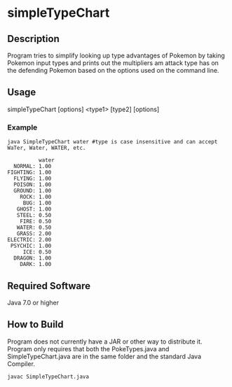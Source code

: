 # simpleTypeChart
## Description
Program tries to simplify looking up type advantages of Pokemon by taking Pokemon input types and prints out the multipliers am attack type has on the defending Pokemon based on the options used on the command line.
## Usage
simpleTypeChart [options] \<type1\> [type2] [options]
### Example
`java SimpleTypeChart water #type is case insensitive and can accept WaTer, Water, WATER, etc.`
```
          water
  NORMAL: 1.00
FIGHTING: 1.00
  FLYING: 1.00
  POISON: 1.00
  GROUND: 1.00
    ROCK: 1.00
     BUG: 1.00
   GHOST: 1.00
   STEEL: 0.50
    FIRE: 0.50
   WATER: 0.50
   GRASS: 2.00
ELECTRIC: 2.00
 PSYCHIC: 1.00
     ICE: 0.50
  DRAGON: 1.00
    DARK: 1.00
```
## Required Software
Java 7.0 or higher

## How to Build
Program does not currently have a JAR or other way to distribute it.
Program only requires that both the PokeTypes.java and SimpleTypeChart.java are in the same folder and the standard Java Compiler.

`javac SimpleTypeChart.java`
